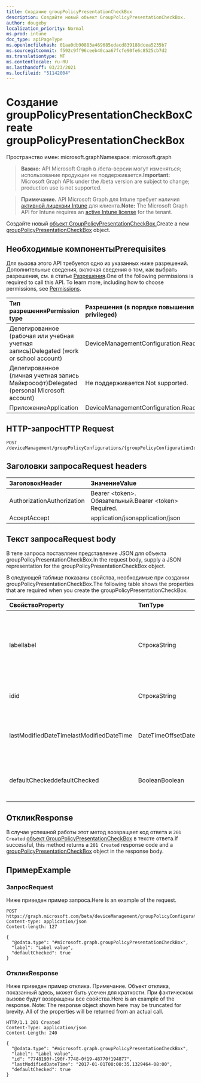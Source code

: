 ```yaml
---
title: Создание groupPolicyPresentationCheckBox
description: Создайте новый объект GroupPolicyPresentationCheckBox.
author: dougeby
localization_priority: Normal
ms.prod: intune
doc_type: apiPageType
ms.openlocfilehash: 01aa0db90883a469685edacd839188dcea5235b7
ms.sourcegitcommit: f592c9ff96ceeb40caa67fcfe90fe6c8525cb7d2
ms.translationtype: MT
ms.contentlocale: ru-RU
ms.lasthandoff: 03/23/2021
ms.locfileid: "51142004"
---
```

# <a name="create-grouppolicypresentationcheckbox"></a><span data-ttu-id="3a9c2-103">Создание groupPolicyPresentationCheckBox</span><span class="sxs-lookup"><span data-stu-id="3a9c2-103">Create groupPolicyPresentationCheckBox</span></span>

<span data-ttu-id="3a9c2-104">Пространство имен: microsoft.graph</span><span class="sxs-lookup"><span data-stu-id="3a9c2-104">Namespace: microsoft.graph</span></span>

> <span data-ttu-id="3a9c2-105">**Важно:** API Microsoft Graph в /бета-версии могут изменяться; использование продукции не поддерживается.</span><span class="sxs-lookup"><span data-stu-id="3a9c2-105">**Important:** Microsoft Graph APIs under the /beta version are subject to change; production use is not supported.</span></span>

> <span data-ttu-id="3a9c2-106">**Примечание.** API Microsoft Graph для Intune требует наличия [активной лицензии Intune](https://go.microsoft.com/fwlink/?linkid=839381) для клиента.</span><span class="sxs-lookup"><span data-stu-id="3a9c2-106">**Note:** The Microsoft Graph API for Intune requires an [active Intune license](https://go.microsoft.com/fwlink/?linkid=839381) for the tenant.</span></span>

<span data-ttu-id="3a9c2-107">Создайте новый [объект GroupPolicyPresentationCheckBox.](../resources/intune-grouppolicy-grouppolicypresentationcheckbox.md)</span><span class="sxs-lookup"><span data-stu-id="3a9c2-107">Create a new [groupPolicyPresentationCheckBox](../resources/intune-grouppolicy-grouppolicypresentationcheckbox.md) object.</span></span>

## <a name="prerequisites"></a><span data-ttu-id="3a9c2-108">Необходимые компоненты</span><span class="sxs-lookup"><span data-stu-id="3a9c2-108">Prerequisites</span></span>
<span data-ttu-id="3a9c2-p101">Для вызова этого API требуется одно из указанных ниже разрешений. Дополнительные сведения, включая сведения о том, как выбрать разрешения, см. в статье [Разрешения](/graph/permissions-reference).</span><span class="sxs-lookup"><span data-stu-id="3a9c2-p101">One of the following permissions is required to call this API. To learn more, including how to choose permissions, see [Permissions](/graph/permissions-reference).</span></span>

|<span data-ttu-id="3a9c2-111">Тип разрешения</span><span class="sxs-lookup"><span data-stu-id="3a9c2-111">Permission type</span></span>|<span data-ttu-id="3a9c2-112">Разрешения (в порядке повышения привилегий)</span><span class="sxs-lookup"><span data-stu-id="3a9c2-112">Permissions (from least to most privileged)</span></span>|
|:---|:---|
|<span data-ttu-id="3a9c2-113">Делегированное (рабочая или учебная учетная запись)</span><span class="sxs-lookup"><span data-stu-id="3a9c2-113">Delegated (work or school account)</span></span>|<span data-ttu-id="3a9c2-114">DeviceManagementConfiguration.ReadWrite.All</span><span class="sxs-lookup"><span data-stu-id="3a9c2-114">DeviceManagementConfiguration.ReadWrite.All</span></span>|
|<span data-ttu-id="3a9c2-115">Делегированное (личная учетная запись Майкрософт)</span><span class="sxs-lookup"><span data-stu-id="3a9c2-115">Delegated (personal Microsoft account)</span></span>|<span data-ttu-id="3a9c2-116">Не поддерживается.</span><span class="sxs-lookup"><span data-stu-id="3a9c2-116">Not supported.</span></span>|
|<span data-ttu-id="3a9c2-117">Приложение</span><span class="sxs-lookup"><span data-stu-id="3a9c2-117">Application</span></span>|<span data-ttu-id="3a9c2-118">DeviceManagementConfiguration.ReadWrite.All</span><span class="sxs-lookup"><span data-stu-id="3a9c2-118">DeviceManagementConfiguration.ReadWrite.All</span></span>|

## <a name="http-request"></a><span data-ttu-id="3a9c2-119">HTTP-запрос</span><span class="sxs-lookup"><span data-stu-id="3a9c2-119">HTTP Request</span></span>
<!-- {
  "blockType": "ignored"
}
-->
``` http
POST /deviceManagement/groupPolicyConfigurations/{groupPolicyConfigurationId}/definitionValues/{groupPolicyDefinitionValueId}/presentationValues/{groupPolicyPresentationValueId}/presentation/definition/presentations
```

## <a name="request-headers"></a><span data-ttu-id="3a9c2-120">Заголовки запроса</span><span class="sxs-lookup"><span data-stu-id="3a9c2-120">Request headers</span></span>
|<span data-ttu-id="3a9c2-121">Заголовок</span><span class="sxs-lookup"><span data-stu-id="3a9c2-121">Header</span></span>|<span data-ttu-id="3a9c2-122">Значение</span><span class="sxs-lookup"><span data-stu-id="3a9c2-122">Value</span></span>|
|:---|:---|
|<span data-ttu-id="3a9c2-123">Authorization</span><span class="sxs-lookup"><span data-stu-id="3a9c2-123">Authorization</span></span>|<span data-ttu-id="3a9c2-124">Bearer &lt;token&gt;. Обязательный.</span><span class="sxs-lookup"><span data-stu-id="3a9c2-124">Bearer &lt;token&gt; Required.</span></span>|
|<span data-ttu-id="3a9c2-125">Accept</span><span class="sxs-lookup"><span data-stu-id="3a9c2-125">Accept</span></span>|<span data-ttu-id="3a9c2-126">application/json</span><span class="sxs-lookup"><span data-stu-id="3a9c2-126">application/json</span></span>|

## <a name="request-body"></a><span data-ttu-id="3a9c2-127">Текст запроса</span><span class="sxs-lookup"><span data-stu-id="3a9c2-127">Request body</span></span>
<span data-ttu-id="3a9c2-128">В теле запроса поставляем представление JSON для объекта groupPolicyPresentationCheckBox.</span><span class="sxs-lookup"><span data-stu-id="3a9c2-128">In the request body, supply a JSON representation for the groupPolicyPresentationCheckBox object.</span></span>

<span data-ttu-id="3a9c2-129">В следующей таблице показаны свойства, необходимые при создании groupPolicyPresentationCheckBox.</span><span class="sxs-lookup"><span data-stu-id="3a9c2-129">The following table shows the properties that are required when you create the groupPolicyPresentationCheckBox.</span></span>

|<span data-ttu-id="3a9c2-130">Свойство</span><span class="sxs-lookup"><span data-stu-id="3a9c2-130">Property</span></span>|<span data-ttu-id="3a9c2-131">Тип</span><span class="sxs-lookup"><span data-stu-id="3a9c2-131">Type</span></span>|<span data-ttu-id="3a9c2-132">Описание</span><span class="sxs-lookup"><span data-stu-id="3a9c2-132">Description</span></span>|
|:---|:---|:---|
|<span data-ttu-id="3a9c2-133">label</span><span class="sxs-lookup"><span data-stu-id="3a9c2-133">label</span></span>|<span data-ttu-id="3a9c2-134">Строка</span><span class="sxs-lookup"><span data-stu-id="3a9c2-134">String</span></span>|<span data-ttu-id="3a9c2-135">Локализованная текстовая метка для любого объекта презентации.</span><span class="sxs-lookup"><span data-stu-id="3a9c2-135">Localized text label for any presentation entity.</span></span> <span data-ttu-id="3a9c2-136">По умолчанию это значение пусто.</span><span class="sxs-lookup"><span data-stu-id="3a9c2-136">The default value is empty.</span></span> <span data-ttu-id="3a9c2-137">Унаследованный от [groupPolicyPresentation](../resources/intune-grouppolicy-grouppolicypresentation.md)</span><span class="sxs-lookup"><span data-stu-id="3a9c2-137">Inherited from [groupPolicyPresentation](../resources/intune-grouppolicy-grouppolicypresentation.md)</span></span>|
|<span data-ttu-id="3a9c2-138">id</span><span class="sxs-lookup"><span data-stu-id="3a9c2-138">id</span></span>|<span data-ttu-id="3a9c2-139">Строка</span><span class="sxs-lookup"><span data-stu-id="3a9c2-139">String</span></span>|<span data-ttu-id="3a9c2-140">Ключ объекта.</span><span class="sxs-lookup"><span data-stu-id="3a9c2-140">Key of the entity.</span></span> <span data-ttu-id="3a9c2-141">Унаследованный от [groupPolicyPresentation](../resources/intune-grouppolicy-grouppolicypresentation.md)</span><span class="sxs-lookup"><span data-stu-id="3a9c2-141">Inherited from [groupPolicyPresentation](../resources/intune-grouppolicy-grouppolicypresentation.md)</span></span>|
|<span data-ttu-id="3a9c2-142">lastModifiedDateTime</span><span class="sxs-lookup"><span data-stu-id="3a9c2-142">lastModifiedDateTime</span></span>|<span data-ttu-id="3a9c2-143">DateTimeOffset</span><span class="sxs-lookup"><span data-stu-id="3a9c2-143">DateTimeOffset</span></span>|<span data-ttu-id="3a9c2-144">Дата и время последнего изменения объекта.</span><span class="sxs-lookup"><span data-stu-id="3a9c2-144">The date and time the entity was last modified.</span></span> <span data-ttu-id="3a9c2-145">Унаследованный от [groupPolicyPresentation](../resources/intune-grouppolicy-grouppolicypresentation.md)</span><span class="sxs-lookup"><span data-stu-id="3a9c2-145">Inherited from [groupPolicyPresentation](../resources/intune-grouppolicy-grouppolicypresentation.md)</span></span>|
|<span data-ttu-id="3a9c2-146">defaultChecked</span><span class="sxs-lookup"><span data-stu-id="3a9c2-146">defaultChecked</span></span>|<span data-ttu-id="3a9c2-147">Boolean</span><span class="sxs-lookup"><span data-stu-id="3a9c2-147">Boolean</span></span>|<span data-ttu-id="3a9c2-148">Значение по умолчанию для контрольного окна.</span><span class="sxs-lookup"><span data-stu-id="3a9c2-148">Default value for the check box.</span></span> <span data-ttu-id="3a9c2-149">Значение по умолчанию  false.</span><span class="sxs-lookup"><span data-stu-id="3a9c2-149">The default value is false.</span></span>|



## <a name="response"></a><span data-ttu-id="3a9c2-150">Отклик</span><span class="sxs-lookup"><span data-stu-id="3a9c2-150">Response</span></span>
<span data-ttu-id="3a9c2-151">В случае успешной работы этот метод возвращает код ответа и `201 Created` [объект GroupPolicyPresentationCheckBox](../resources/intune-grouppolicy-grouppolicypresentationcheckbox.md) в тексте ответа.</span><span class="sxs-lookup"><span data-stu-id="3a9c2-151">If successful, this method returns a `201 Created` response code and a [groupPolicyPresentationCheckBox](../resources/intune-grouppolicy-grouppolicypresentationcheckbox.md) object in the response body.</span></span>

## <a name="example"></a><span data-ttu-id="3a9c2-152">Пример</span><span class="sxs-lookup"><span data-stu-id="3a9c2-152">Example</span></span>

### <a name="request"></a><span data-ttu-id="3a9c2-153">Запрос</span><span class="sxs-lookup"><span data-stu-id="3a9c2-153">Request</span></span>
<span data-ttu-id="3a9c2-154">Ниже приведен пример запроса.</span><span class="sxs-lookup"><span data-stu-id="3a9c2-154">Here is an example of the request.</span></span>
``` http
POST https://graph.microsoft.com/beta/deviceManagement/groupPolicyConfigurations/{groupPolicyConfigurationId}/definitionValues/{groupPolicyDefinitionValueId}/presentationValues/{groupPolicyPresentationValueId}/presentation/definition/presentations
Content-type: application/json
Content-length: 127

{
  "@odata.type": "#microsoft.graph.groupPolicyPresentationCheckBox",
  "label": "Label value",
  "defaultChecked": true
}
```

### <a name="response"></a><span data-ttu-id="3a9c2-155">Отклик</span><span class="sxs-lookup"><span data-stu-id="3a9c2-155">Response</span></span>
<span data-ttu-id="3a9c2-p106">Ниже приведен пример отклика. Примечание. Объект отклика, показанный здесь, может быть усечен для краткости. При фактическом вызове будут возвращены все свойства.</span><span class="sxs-lookup"><span data-stu-id="3a9c2-p106">Here is an example of the response. Note: The response object shown here may be truncated for brevity. All of the properties will be returned from an actual call.</span></span>
``` http
HTTP/1.1 201 Created
Content-Type: application/json
Content-Length: 240

{
  "@odata.type": "#microsoft.graph.groupPolicyPresentationCheckBox",
  "label": "Label value",
  "id": "7748190f-190f-7748-0f19-48770f194877",
  "lastModifiedDateTime": "2017-01-01T00:00:35.1329464-08:00",
  "defaultChecked": true
}
```




